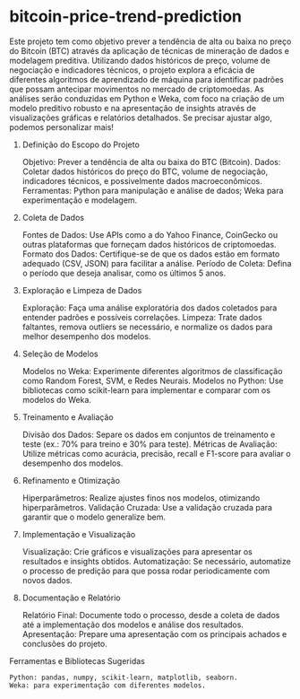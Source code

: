 # bitcoin-price-trend-prediction
 Este projeto tem como objetivo prever a tendência de alta ou baixa no preço do Bitcoin (BTC) através da aplicação de técnicas de mineração de dados e modelagem preditiva. Utilizando dados históricos de preço, volume de negociação e indicadores técnicos, o projeto explora a eficácia de diferentes algoritmos de aprendizado de máquina para identificar padrões que possam antecipar movimentos no mercado de criptomoedas. As análises serão conduzidas em Python e Weka, com foco na criação de um modelo preditivo robusto e na apresentação de insights através de visualizações gráficas e relatórios detalhados.  Se precisar ajustar algo, podemos personalizar mais!


1. Definição do Escopo do Projeto

    Objetivo: Prever a tendência de alta ou baixa do BTC (Bitcoin).
    Dados: Coletar dados históricos do preço do BTC, volume de negociação, indicadores técnicos, e possivelmente dados macroeconômicos.
    Ferramentas: Python para manipulação e análise de dados; Weka para experimentação e modelagem.

2. Coleta de Dados

    Fontes de Dados: Use APIs como a do Yahoo Finance, CoinGecko ou outras plataformas que forneçam dados históricos de criptomoedas.
    Formato dos Dados: Certifique-se de que os dados estão em formato adequado (CSV, JSON) para facilitar a análise.
    Período de Coleta: Defina o período que deseja analisar, como os últimos 5 anos.

3. Exploração e Limpeza de Dados

    Exploração: Faça uma análise exploratória dos dados coletados para entender padrões e possíveis correlações.
    Limpeza: Trate dados faltantes, remova outliers se necessário, e normalize os dados para melhor desempenho dos modelos.

4. Seleção de Modelos

    Modelos no Weka: Experimente diferentes algoritmos de classificação como Random Forest, SVM, e Redes Neurais.
    Modelos no Python: Use bibliotecas como scikit-learn para implementar e comparar com os modelos do Weka.

5. Treinamento e Avaliação

    Divisão dos Dados: Separe os dados em conjuntos de treinamento e teste (ex.: 70% para treino e 30% para teste).
    Métricas de Avaliação: Utilize métricas como acurácia, precisão, recall e F1-score para avaliar o desempenho dos modelos.

6. Refinamento e Otimização

    Hiperparâmetros: Realize ajustes finos nos modelos, otimizando hiperparâmetros.
    Validação Cruzada: Use a validação cruzada para garantir que o modelo generalize bem.

7. Implementação e Visualização

    Visualização: Crie gráficos e visualizações para apresentar os resultados e insights obtidos.
    Automatização: Se necessário, automatize o processo de predição para que possa rodar periodicamente com novos dados.

8. Documentação e Relatório

    Relatório Final: Documente todo o processo, desde a coleta de dados até a implementação dos modelos e análise dos resultados.
    Apresentação: Prepare uma apresentação com os principais achados e conclusões do projeto.

Ferramentas e Bibliotecas Sugeridas

    Python: pandas, numpy, scikit-learn, matplotlib, seaborn.
    Weka: para experimentação com diferentes modelos.